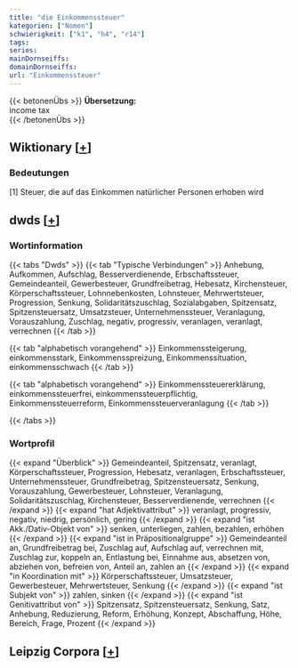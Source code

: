```yaml
---
title: "die Einkommenssteuer"
kategorien: ["Nomen"]
schwierigkeit: ["k1", "h4", "r14"]
tags:
series:
mainDornseiffs:
domainDornseiffs:
url: "Einkommenssteuer"
---
```


{{< betonenÜbs >}}
**Übersetzung:**  
income tax  
{{< /betonenÜbs >}}

## Wiktionary [[+](https://de.wiktionary.org/wiki/Einkommenssteuer)]

### Bedeutungen
[1] Steuer, die auf das Einkommen natürlicher Personen erhoben wird  



## dwds [[+](https://www.dwds.de/wb/Einkommenssteuer)]

### Wortinformation
{{< tabs "Dwds" >}}
{{< tab "Typische Verbindungen" >}}
Anhebung, Aufkommen, Aufschlag, Besserverdienende, Erbschaftssteuer, Gemeindeanteil, Gewerbesteuer, Grundfreibetrag, Hebesatz, Kirchensteuer, Körperschaftssteuer, Lohnnebenkosten, Lohnsteuer, Mehrwertsteuer, Progression, Senkung, Solidaritätszuschlag, Sozialabgaben, Spitzensatz, Spitzensteuersatz, Umsatzsteuer, Unternehmenssteuer, Veranlagung, Vorauszahlung, Zuschlag, negativ, progressiv, veranlagen, veranlagt, verrechnen
{{< /tab >}}

{{< tab "alphabetisch vorangehend" >}}
Einkommenssteigerung, einkommensstark, Einkommensspreizung, Einkommenssituation, einkommensschwach
{{< /tab >}}

{{< tab "alphabetisch vorangehend" >}}
Einkommenssteuererklärung, einkommenssteuerfrei, einkommenssteuerpflichtig, Einkommenssteuerreform, Einkommenssteuerveranlagung
{{< /tab >}}

{{< /tabs >}}

### Wortprofil
{{< expand "Überblick" >}} Gemeindeanteil, Spitzensatz, veranlagt, Körperschaftssteuer, Progression, Hebesatz, veranlagen, Erbschaftssteuer, Unternehmenssteuer, Grundfreibetrag, Spitzensteuersatz, Senkung, Vorauszahlung, Gewerbesteuer, Lohnsteuer, Veranlagung, Solidaritätszuschlag, Kirchensteuer, Besserverdienende, verrechnen {{< /expand >}}
{{< expand "hat Adjektivattribut" >}} veranlagt, progressiv, negativ, niedrig, persönlich, gering {{< /expand >}}
{{< expand "ist Akk./Dativ-Objekt von" >}} senken, unterliegen, zahlen, bezahlen, erhöhen {{< /expand >}}
{{< expand "ist in Präpositionalgruppe" >}} Gemeindeanteil an, Grundfreibetrag bei, Zuschlag auf, Aufschlag auf, verrechnen mit, Zuschlag zur, koppeln an, Entlastung bei, Einnahme aus, absetzen von, abziehen von, befreien von, Anteil an, zahlen an {{< /expand >}}
{{< expand "in Koordination mit" >}} Körperschaftssteuer, Umsatzsteuer, Gewerbesteuer, Mehrwertsteuer, Senkung {{< /expand >}}
{{< expand "ist Subjekt von" >}} zahlen, sinken {{< /expand >}}
{{< expand "ist Genitivattribut von" >}} Spitzensatz, Spitzensteuersatz, Senkung, Satz, Anhebung, Reduzierung, Reform, Erhöhung, Konzept, Abschaffung, Höhe, Bereich, Frage, Prozent {{< /expand >}}

## Leipzig Corpora [[+](https://corpora.uni-leipzig.de/en/res?word=Einkommenssteuer&corpusId=deu_newscrawl-public_2018)]

